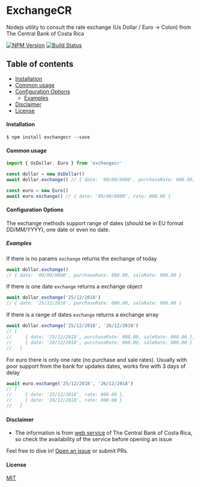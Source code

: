 # ExchangeCR
Nodejs utility to consult the rate exchange (Us Dollar / Euro -> Colon) from The Central Bank of Costa Rica

[![NPM Version][npm-image]][npm-url]
[![Build Status][travis-url]][travis-url]

## Table of contents

  * [Installation](#installation)
 * [Common usage](#common-usage)
  * [Configuration Options](#configuration-options)
     * [Examples](#examples)
  * [Disclaimer](#disclaimer)
  * [License](#license)

#### Installation
`$ npm install exchangecr --save`

#### Common usage
```javascript
import { UsDollar, Euro } from 'exchangecr'

const dollar = new UsDollar()
await dollar.exchange() // { date: '00/00/0000', purchaseRate: 000.00, saleRate: 000.00 }

const euro = new Euro()
await euro.exchange() // { date: '00/00/0000', rate: 000.00 }
```

#### Configuration Options
The exchange methods support range of dates (should be in EU format DD/MM/YYYY), one date or even no date.
##### Examples
If there is no params `exchange` returns the exchange of today
```javascript
await dollar.exchange()
// { date: '00/00/0000', purchaseRate: 000.00, saleRate: 000.00 }
```
If there is one date `exchange` returns a exchange object
```javascript
await dollar.exchange('25/12/2018') 
// { date: '25/12/2018', purchaseRate: 000.00, saleRate: 000.00 }
```
If there is a range of dates `exchange` returns a exchange array
```javascript
await dollar.exchange('25/12/2018', '26/12/2018')
// [
//     { date: '25/12/2018', purchaseRate: 000.00, saleRate: 000.00 },
//     { date: '26/12/2018', purchaseRate: 000.00, saleRate: 000.00 }
//   ]
```
For euro there is only one rate (no purchase and sale rates). Usually with poor support from the bank for updates dates, works fine with 3 days of delay
```javascript
await euro.exchange('25/12/2018', '26/12/2018')
// [
//     { date: '25/12/2018', rate: 000.00 },
//     { date: '26/12/2018', rate: 000.00 }
//   ]
```


#### Disclaimer
* The information is from [web service](http://www.bccr.fi.cr/indicadores_economicos_/ServicioWeb.html) of The Central Bank of Costa Rica, so check the availability of the service before opening an issue

Feel free to dive in! [Open an issue](https://github.com/pablohgm/ExchangeCR/issues/new) or submit PRs.
#### License

[MIT](http://vjpr.mit-license.org)

[npm-image]: https://badge.fury.io/js/exchangecr.svg
[npm-url]: https://www.npmjs.com/package/exchangecr
[travis-url]: https://travis-ci.org/pablohgm/ExchangeCR.svg?branch=master
